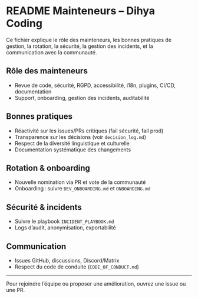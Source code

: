 # README Mainteneurs – Dihya Coding

Ce fichier explique le rôle des mainteneurs, les bonnes pratiques de gestion, la rotation, la sécurité, la gestion des incidents, et la communication avec la communauté.

## Rôle des mainteneurs
- Revue de code, sécurité, RGPD, accessibilité, i18n, plugins, CI/CD, documentation
- Support, onboarding, gestion des incidents, auditabilité

## Bonnes pratiques
- Réactivité sur les issues/PRs critiques (fail sécurité, fail prod)
- Transparence sur les décisions (voir `decision_log.md`)
- Respect de la diversité linguistique et culturelle
- Documentation systématique des changements

## Rotation & onboarding
- Nouvelle nomination via PR et vote de la communauté
- Onboarding : suivre `DEV_ONBOARDING.md` et `ONBOARDING.md`

## Sécurité & incidents
- Suivre le playbook `INCIDENT_PLAYBOOK.md`
- Logs d’audit, anonymisation, exportabilité

## Communication
- Issues GitHub, discussions, Discord/Matrix
- Respect du code de conduite (`CODE_OF_CONDUCT.md`)

---

Pour rejoindre l’équipe ou proposer une amélioration, ouvrez une issue ou une PR.
